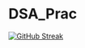 # DSA_Prac
[![GitHub Streak](http://github-readme-streak-stats.herokuapp.com?user=JaniceKaur&theme=blueberry_duo&hide_border=true&date_format=M%20j%5B%2C%20Y%5D)](https://git.io/streak-stats)
